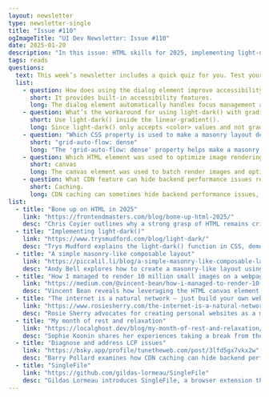 ```yaml
---
layout: newsletter
type: newsletter-single
title: "Issue #110"
ogImageTitle: "UI Dev Newsletter: Issue #110"
date: 2025-01-20
description: "In this issue: HTML skills for 2025, implementing light-dark(), a simple masonry-like composable layout, and more."
tags: reads
questions:
  text: This week’s newsletter includes a quick quiz for you. Test your knowledge with questions based on the links provided.
  list:
    - question: How does using the dialog element improve accessibility for modals?
      short: It provides built-in accessibility features.
      long: The dialog element automatically handles focus management and keyboard interactions for modal windows, improving accessibility without needing extra JavaScript.
    - question: What’s the workaround for using light-dark() with gradients?
      short: Use light-dark() inside the linear-gradient().
      long: Since light-dark() only accepts <color> values and not gradients, you need to place the result of light-dark() inside a linear-gradient(). This means using light-dark(red, orange) for one part of the gradient and light-dark(blue, purple) for the other.
    - question: "Which CSS property is used to make a masonry layout denser by filling gaps?"
      short: "grid-auto-flow: dense"
      long: "The 'grid-auto-flow: dense' property helps make a masonry layout more compact by filling in gaps where smaller items can be placed within the grid, reducing empty space."
    - question: Which HTML element was used to optimize image rendering in this project?
      short: canvas
      long: The canvas element was used to batch render images and optimize the performance of displaying a large number of images efficiently. By rendering images offscreen, it reduced memory consumption.
    - question: What CDN feature can hide backend performance issues related to LCP?
      short: Caching.
      long: CDN caching can sometimes hide backend performance issues, including those that affect LCP (Largest Contentful Paint). This can make it difficult to identify and address underlying server-side problems that may delay page load times.
list:
  - title: "Bone up on HTML in 2025"
    link: "https://frontendmasters.com/blog/bone-up-html-2025/"
    desc: "Chris Coyier outlines why a strong grasp of HTML remains critical in 2025, highlighting semantic elements, accessibility, and evolving best practices."
  - title: "Implementing light-dark()"
    link: "https://www.trysmudford.com/blog/light-dark/"
    desc: "Trys Mudford explains the light-dark() function in CSS, demonstrating its use for creating adaptive color schemes with fewer headaches."
  - title: "A simple masonry-like composable layout"
    link: "https://piccalil.li/blog/a-simple-masonry-like-composable-layout/"
    desc: "Andy Bell explores how to create a masonry-like layout using only CSS Grid and minimal media queries, making the design both flexible and maintainable."
  - title: "How I managed to render 10 million small images on a webpage"
    link: "https://medium.com/@vincent-bean/how-i-managed-to-render-10-million-small-images-on-a-webpage-590d75b81b4e"
    desc: "Vincent Bean reveals how leveraging the HTML canvas element and optimized rendering techniques enabled efficient display of 10 million images on a webpage."
  - title: "The internet is a natural network — just build your own website"
    link: "https://www.rosiesherry.com/the-internet-is-a-natural-network-just-build-your-own-website/"
    desc: "Rosie Sherry advocates for creating personal websites as a means of reclaiming digital autonomy and fostering meaningful online connections."
  - title: "My month of rest and relaxation"
    link: "https://localghost.dev/blog/my-month-of-rest-and-relaxation/"
    desc: "Sophie Koonin shares her experiences taking a break from the tech world, emphasizing the value of rest and the creativity it can inspire."
  - title: "Diagnose and address LCP issues"
    link: "https://bsky.app/profile/tunetheweb.com/post/3lfd5gx7vkx2w"
    desc: "Barry Pollard examines how CDN caching can hide backend performance issues, offering advice on identifying and resolving them effectively."
  - title: "SingleFile"
    link: "https://github.com/gildas-lormeau/SingleFile"
    desc: "Gildas Lormeau introduces SingleFile, a browser extension that allows users to save complete, functional web pages as single HTML files."
---
```

